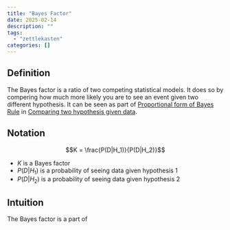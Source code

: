 ```yaml
---
title: "Bayes Factor"
date: 2025-02-14
description: ""
tags: 
  - "zettlekasten"
categories: []
---
```


## Definition

The Bayes factor is a ratio of two competing statistical models. It does so by compering how much more likely you are to see an event given two different hypothesis. It can be seen as part of [Proportional form of Bayes Rule](Proportional%20form%20of%20Bayes%20Rule.md) in [Comparing two hypothesis given data](Comparing%20two%20hypothesis%20given%20data.md).

## Notation

$$K = \frac{P(D|H_1)}{P(D|H_2)}$$

- $K$ is a Bayes factor
- $P(D|H_1)$ is a probability of seeing data given hypothesis 1
- $P(D|H_2)$ is a probability of seeing data given hypothesis 2

## Intuition

The Bayes factor is a part of 
